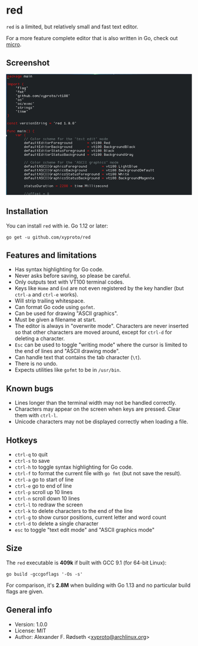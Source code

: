 # red

`red` is a limited, but relatively small and fast text editor.

For a more feature complete editor that is also written in Go, check out [micro](https://github.com/zyedidia/micro).

## Screenshot

![screenshot](img/screenshot.png)

## Installation

You can install `red` with ie. Go 1.12 or later:

    go get -u github.com/xyproto/red

## Features and limitations

* Has syntax highlighting for Go code.
* Never asks before saving, so please be careful.
* Only outputs text with VT100 terminal codes.
* Keys like `Home` and `End` are not even registered by the key handler (but `ctrl-a` and `ctrl-e` works).
* Will strip trailing whitespace.
* Can format Go code using `gofmt`.
* Can be used for drawing "ASCII graphics".
* Must be given a filename at start.
* The editor is always in "overwrite mode". Characters are never inserted so that other characters are moved around, except for `ctrl-d` for deleting a character.
* `Esc` can be used to toggle "writing mode" where the cursor is limited to the end of lines and "ASCII drawing mode".
* Can handle text that contains the tab character (`\t`).
* There is no undo.
* Expects utilities like `gofmt` to be in `/usr/bin`.

## Known bugs

* Lines longer than the terminal width may not be handled correctly.
* Characters may appear on the screen when keys are pressed. Clear them with `ctrl-l`.
* Unicode characters may not be displayed correctly when loading a file.

## Hotkeys

* `ctrl-q` to quit
* `ctrl-s` to save
* `ctrl-h` to toggle syntax highlighting for Go code.
* `ctrl-f` to format the current file with `go fmt` (but not save the result).
* `ctrl-a` go to start of line
* `ctrl-e` go to end of line
* `ctrl-p` scroll up 10 lines
* `ctrl-n` scroll down 10 lines
* `ctrl-l` to redraw the screen
* `ctrl-k` to delete characters to the end of the line
* `ctrl-g` to show cursor positions, current letter and word count
* `ctrl-d` to delete a single character
* `esc` to toggle "text edit mode" and "ASCII graphics mode"

## Size

The `red` executable is **409k** if built with GCC 9.1 (for 64-bit Linux):

    go build -gccgoflags '-Os -s'

For comparison, it's **2.8M** when building with Go 1.13 and no particular build flags are given.

## General info

* Version: 1.0.0
* License: MIT
* Author: Alexander F. Rødseth &lt;xyproto@archlinux.org&gt;
